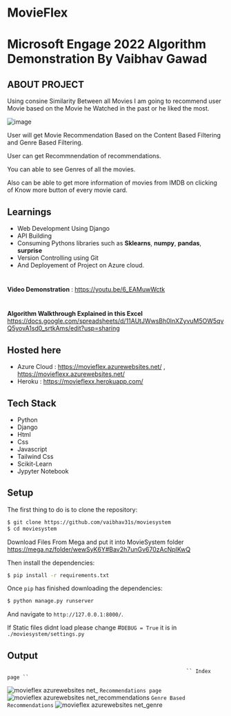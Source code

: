 # MovieFlex

# Microsoft Engage 2022 Algorithm Demonstration By Vaibhav Gawad 


##  ABOUT PROJECT
Using consine Similarity Between all Movies I am going to recommend user Movie based on the Movie he Watched in the past or he liked the most.

![image](https://user-images.githubusercontent.com/58821506/171170154-7fa5efd5-0572-47b4-a08f-9949ec75bd32.png)


User will get Movie Recommendation Based on the Content Based Filtering and Genre Based Filtering.

User can get Recommnendation of recommendations.

You can able to see Genres of all the movies.

Also can be able to get more information of movies from IMDB on clicking of Know more button of every movie card.

## Learnings
- Web Development Using Django 
- API Building
- Consuming Pythons libraries such as **Sklearns**, **numpy**, **pandas**, **surprise**
- Version Controlling using Git
- And Deployement of Project on Azure cloud.

#
**Video Demonstration** : https://youtu.be/6_EAMuwWctk
#
**Algorithm Walkthrough Explained in this Excel**  https://docs.google.com/spreadsheets/d/11AUtJWwsBh0lnXZyvuM5OW5qvQ5yovA1sd0_srtkAms/edit?usp=sharing

## Hosted here
- Azure Cloud : https://movieflex.azurewebsites.net/ , https://movieflexx.azurewebsites.net/
- Heroku : https://movieflexx.herokuapp.com/

## Tech Stack 
- Python
- Django
- Html 
- Css
- Javascript
- Tailwind Css
- Scikit-Learn 
- Jypyter Notebook

## Setup

The first thing to do is to clone the repository:

```sh
$ git clone https://github.com/vaibhav31s/moviesystem
$ cd moviesystem
```
Download Files From Mega and put it into MovieSystem folder
https://mega.nz/folder/wewSyK6Y#Bav2h7unGv670zAcNpIKwQ

Then install the dependencies:
```sh
$ pip install -r requirements.txt
```

Once `pip` has finished downloading the dependencies:
```sh
$ python manage.py runserver
```
And navigate to `http://127.0.0.1:8000/`.

If Static files didnt load please change  #``` DEBUG = True ``` it is  in ```  ./moviesystem/settings.py ``` 

## Output
                                                              `` Index page ``
![movieflex azurewebsites net_](https://user-images.githubusercontent.com/58821506/171163493-ef5ef767-c76d-4fc8-9f69-97207812051c.png)
                                                              `` Recommendations page ``
![movieflex azurewebsites net_recommendations](https://user-images.githubusercontent.com/58821506/171162484-3b4785a1-79bc-4595-81a2-3d00ae10c641.png)
                                                              `` Genre Based Recommendations ``
![movieflex azurewebsites net_genre](https://user-images.githubusercontent.com/58821506/171163026-79ea5147-e5de-4bc8-b262-aaef05416f36.png)






